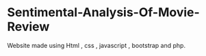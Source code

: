 # Sentimental-Analysis-Of-Movie-Review
Website made using Html , css , javascript , bootstrap and  php.
